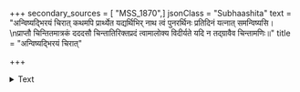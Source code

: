 +++
secondary_sources = [ "MSS_1870",]
jsonClass = "Subhaashita"
text = "अन्विष्यद्भिरयं चिरात् कथमपि प्रार्थ्येत यद्यर्थिभिर् नाथ त्वं पुनरर्थिनः प्रतिदिनं यत्नात् समन्विष्यसि।  \nप्राप्तौ चिन्तितमात्रकं दददसौ चिन्तातिरिक्तप्रदं त्वामालोक्य विदीर्यते यदि न तद्ग्रावैव चिन्तामणिः॥"
title = "अन्विष्यद्भिरयं चिरात्"

+++

<details><summary>Text</summary>

अन्विष्यद्भिरयं चिरात् कथमपि प्रार्थ्येत यद्यर्थिभिर् नाथ त्वं पुनरर्थिनः प्रतिदिनं यत्नात् समन्विष्यसि।  
प्राप्तौ चिन्तितमात्रकं दददसौ चिन्तातिरिक्तप्रदं त्वामालोक्य विदीर्यते यदि न तद्ग्रावैव चिन्तामणिः॥
</details>
